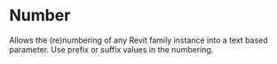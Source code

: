 # Number
Allows the (re)numbering of any Revit family instance into a text based parameter. Use prefix or suffix values in the numbering. 
